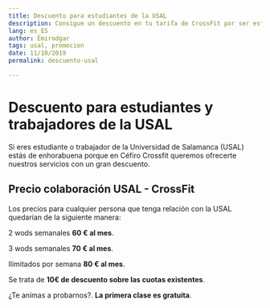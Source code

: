 ```yaml
---
title: Descuento para estudiantes de la USAL
description: Consigue un descuento en tu tarifa de CrossFit por ser estudiante de la USAL. 
lang: es_ES
author: Emirodgar
tags: usal, promocion
date: 11/10/2019
permalink: descuento-usal

---
```


# Descuento para estudiantes y trabajadores de la USAL

Si eres estudiante o trabajador de la Universidad de Salamanca (USAL) estás de enhorabuena porque en Céfiro Crossfit  queremos ofrecerte nuestros servicios con un gran descuento.

## Precio colaboración USAL - CrossFit

Los precios para cualquier persona que tenga relación con la USAL quedarían de la siguiente manera:

 2 wods semanales **60 € al mes**.
 
 3 wods semanales **70 € al mes**.
 
 Ilimitados por semana **80 € al mes**.
   
Se trata de **10€ de descuento sobre las cuotas existentes**.

 ¿Te animas a probarnos?. **La primera clase es gratuita**.

